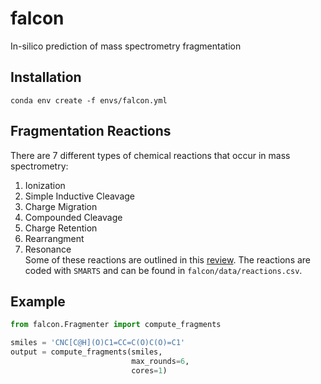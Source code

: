 # falcon
In-silico prediction of mass spectrometry fragmentation

## Installation
```
conda env create -f envs/falcon.yml
```

## Fragmentation Reactions
There are 7 different types of chemical reactions that occur in mass spectrometry:
1. Ionization
2. Simple Inductive Cleavage
3. Charge Migration
4. Compounded Cleavage
5. Charge Retention
6. Rearrangment
7. Resonance
\
Some of these reactions are outlined in this [review](https://pubs-rsc-org.libaccess.lib.mcmaster.ca/en/content/articlehtml/2016/np/c5np00073d). The reactions are coded with `SMARTS` and can be found in `falcon/data/reactions.csv`.

## Example
```python
from falcon.Fragmenter import compute_fragments

smiles = 'CNC[C@H](O)C1=CC=C(O)C(O)=C1'
output = compute_fragments(smiles,
                           max_rounds=6,
                           cores=1)
```